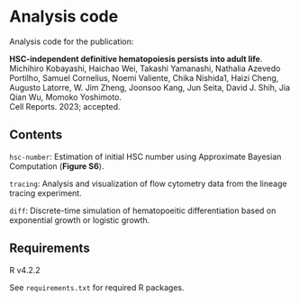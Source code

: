 # Analysis code

Analysis code for the publication:

**HSC-independent definitive hematopoiesis persists into adult life**.  
Michihiro Kobayashi, Haichao Wei, Takashi Yamanashi, Nathalia Azevedo Portilho,
Samuel Cornelius, Noemi Valiente, Chika Nishida1, Haizi Cheng, Augusto Latorre, 
W. Jim Zheng, Joonsoo Kang, Jun Seita, David J. Shih, Jia Qian Wu,
Momoko Yoshimoto.  
Cell Reports. 2023; accepted.

## Contents

`hsc-number`: Estimation of initial HSC number using Approximate Bayesian
Computation (**Figure S6**).

`tracing`: Analysis and visualization of flow cytometry data from the lineage 
tracing experiment.

`diff`: Discrete-time simulation of hematopoeitic differentiation based on
exponential growth or logistic growth.

## Requirements

R v4.2.2

See `requirements.txt` for required R packages.

